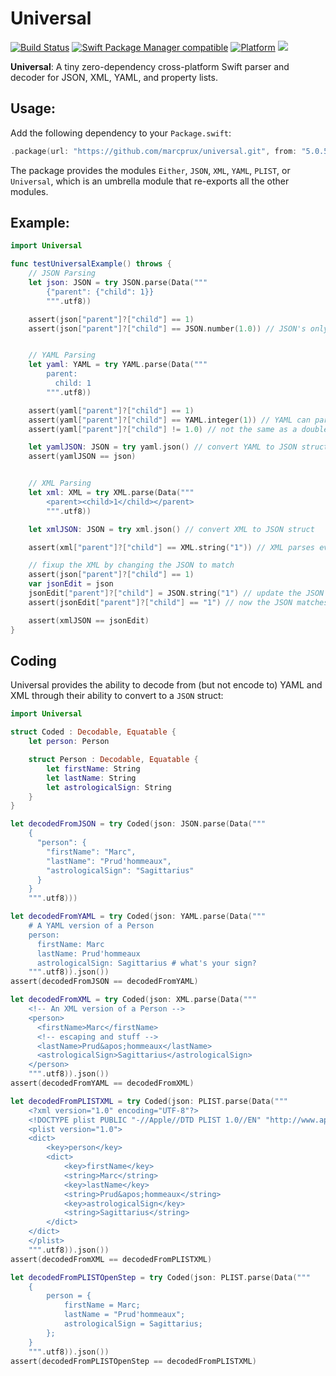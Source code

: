 Universal
=========

[![Build Status](https://github.com/marcprux/universal/workflows/Universal%20CI/badge.svg?branch=main)](https://github.com/marcprux/universal/actions)
[![Swift Package Manager compatible](https://img.shields.io/badge/SPM-compatible-brightgreen.svg)](https://github.com/apple/swift-package-manager)
[![Platform](https://img.shields.io/badge/Platforms-macOS%20|%20Linux%20|%20Windows%20|%20iOS%20|%20tvOS%20|%20watchOS-lightgray.svg)](https://github.com/marcprux/universal/actions)
[![](https://tokei.rs/b1/github/marcprux/universal)](https://github.com/marcprux/universal)

**Universal**: A tiny zero-dependency cross-platform Swift parser and decoder for JSON, XML, YAML, and property lists.

## Usage:

Add the following dependency to your `Package.swift`:

```swift
.package(url: "https://github.com/marcprux/universal.git", from: "5.0.5")
```

The package provides the modules `Either`, `JSON`, `XML`, `YAML`, `PLIST`,
or `Universal`, which is an umbrella module that re-exports all the other modules.


## Example:

```swift
import Universal

func testUniversalExample() throws {
    // JSON Parsing
    let json: JSON = try JSON.parse(Data("""
        {"parent": {"child": 1}}
        """.utf8))

    assert(json["parent"]?["child"] == 1)
    assert(json["parent"]?["child"] == JSON.number(1.0)) // JSON's only number is Double


    // YAML Parsing
    let yaml: YAML = try YAML.parse(Data("""
        parent:
          child: 1
        """.utf8))

    assert(yaml["parent"]?["child"] == 1)
    assert(yaml["parent"]?["child"] == YAML.integer(1)) // YAML can parse integers
    assert(yaml["parent"]?["child"] != 1.0) // not the same as a double

    let yamlJSON: JSON = try yaml.json() // convert YAML to JSON struct
    assert(yamlJSON == json)


    // XML Parsing
    let xml: XML = try XML.parse(Data("""
        <parent><child>1</child></parent>
        """.utf8))

    let xmlJSON: JSON = try xml.json() // convert XML to JSON struct

    assert(xml["parent"]?["child"] == XML.string("1")) // XML parses everything as strings

    // fixup the XML by changing the JSON to match
    assert(json["parent"]?["child"] == 1)
    var jsonEdit = json
    jsonEdit["parent"]?["child"] = JSON.string("1") // update the JSON to match
    assert(jsonEdit["parent"]?["child"] == "1") // now the JSON matches

    assert(xmlJSON == jsonEdit)
}
```

## Coding

Universal provides the ability to decode from (but not encode to) YAML and XML
through their ability to convert to a `JSON` struct:


```swift
import Universal

struct Coded : Decodable, Equatable {
    let person: Person

    struct Person : Decodable, Equatable {
        let firstName: String
        let lastName: String
        let astrologicalSign: String
    }
}

let decodedFromJSON = try Coded(json: JSON.parse(Data("""
    {
      "person": {
        "firstName": "Marc",
        "lastName": "Prud'hommeaux",
        "astrologicalSign": "Sagittarius"
      }
    }
    """.utf8)))

let decodedFromYAML = try Coded(json: YAML.parse(Data("""
    # A YAML version of a Person
    person:
      firstName: Marc
      lastName: Prud'hommeaux
      astrologicalSign: Sagittarius # what's your sign?
    """.utf8)).json())
assert(decodedFromJSON == decodedFromYAML)

let decodedFromXML = try Coded(json: XML.parse(Data("""
    <!-- An XML version of a Person -->
    <person>
      <firstName>Marc</firstName>
      <!-- escaping and stuff -->
      <lastName>Prud&apos;hommeaux</lastName>
      <astrologicalSign>Sagittarius</astrologicalSign>
    </person>
    """.utf8)).json())
assert(decodedFromYAML == decodedFromXML)

let decodedFromPLISTXML = try Coded(json: PLIST.parse(Data("""
    <?xml version="1.0" encoding="UTF-8"?>
    <!DOCTYPE plist PUBLIC "-//Apple//DTD PLIST 1.0//EN" "http://www.apple.com/DTDs/PropertyList-1.0.dtd">
    <plist version="1.0">
    <dict>
        <key>person</key>
        <dict>
            <key>firstName</key>
            <string>Marc</string>
            <key>lastName</key>
            <string>Prud&apos;hommeaux</string>
            <key>astrologicalSign</key>
            <string>Sagittarius</string>
        </dict>
    </dict>
    </plist>
    """.utf8)).json())
assert(decodedFromXML == decodedFromPLISTXML)

let decodedFromPLISTOpenStep = try Coded(json: PLIST.parse(Data("""
    {
        person = {
            firstName = Marc;
            lastName = "Prud'hommeaux";
            astrologicalSign = Sagittarius;
        };
    }
    """.utf8)).json())
assert(decodedFromPLISTOpenStep == decodedFromPLISTXML)
```

[Swift Package Manager]: https://swift.org/package-manager
